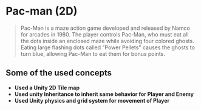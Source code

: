 # Pac-man (2D)

> Pac-Man is a maze action game developed and released by Namco for arcades in 1980. The player controls Pac-Man, who must eat all the dots inside an enclosed maze while avoiding four colored ghosts. Eating large flashing dots called "Power Pellets" causes the ghosts to turn blue, allowing Pac-Man to eat them for bonus points.

## Some of the used concepts
* **Used a Unity 2D Tile map** 
* **Used unity Inheritance to inherit same behavior for Player and Enemy**
* **Used Unity physics and grid system for movement of Player**


